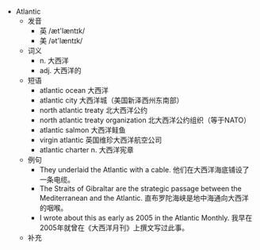 - Atlantic
  - 发音
    - 英 /æt'læntɪk/
    - 美 /ət'læntɪk/
  - 词义
    - n. 大西洋
    - adj. 大西洋的
  - 短语
    - atlantic ocean 大西洋
    - atlantic city 大西洋城（美国新泽西州东南部）
    - north atlantic treaty 北大西洋公约
    - north atlantic treaty organization 北大西洋公约组织（等于NATO）
    - atlantic salmon 大西洋鲑鱼
    - virgin atlantic 英国维珍大西洋航空公司
    - atlantic charter n. 大西洋宪章
  - 例句
    - They underlaid the Atlantic with a cable. 他们在大西洋海底铺设了一条电缆。
    - The Straits of Gibraltar are the strategic passage between the Mediterranean and the Atlantic. 直布罗陀海峡是地中海通向大西洋的咽喉。
    - I wrote about this as early as 2005 in the Atlantic Monthly. 我早在2005年就曾在《大西洋月刊》上撰文写过此事。
  - 补充